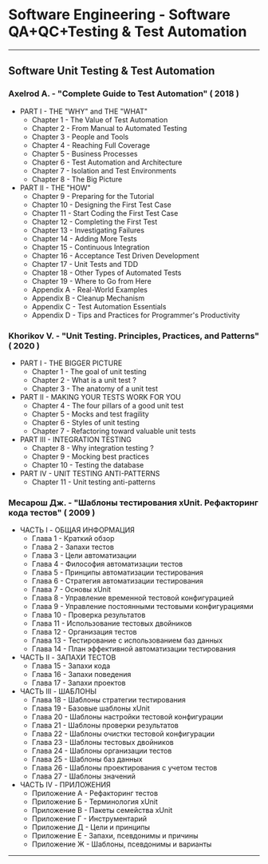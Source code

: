 # Software Engineering - Software QA+QC+Testing & Test Automation

---

## Software Unit Testing & Test Automation

### Axelrod A. - "Complete Guide to Test Automation" ( 2018 )

* PART I - THE "WHY" and THE "WHAT"
  * Chapter 1 - The Value of Test Automation
  * Chapter 2 - From Manual to Automated Testing
  * Chapter 3 - People and Tools
  * Chapter 4 - Reaching Full Coverage
  * Chapter 5 - Business Processes
  * Chapter 6 - Test Automation and Architecture
  * Chapter 7 - Isolation and Test Environments
  * Chapter 8 - The Big Picture
* PART II - THE "HOW"
  * Chapter 9 - Preparing for the Tutorial
  * Chapter 10 - Designing the First Test Case
  * Chapter 11 - Start Coding the First Test Case
  * Chapter 12 - Completing the First Test
  * Chapter 13 - Investigating Failures
  * Chapter 14 - Adding More Tests
  * Chapter 15 - Continuous Integration
  * Chapter 16 - Acceptance Test Driven Development
  * Chapter 17 - Unit Tests and TDD
  * Chapter 18 - Other Types of Automated Tests
  * Chapter 19 - Where to Go from Here
  * Appendix A - Real-World Examples
  * Appendix B - Cleanup Mechanism
  * Appendix C - Test Automation Essentials
  * Appendix D - Tips and Practices for Programmer's Productivity

### Khorikov V. - "Unit Testing. Principles, Practices, and Patterns" ( 2020 )

* PART I - THE BIGGER PICTURE
  * Chapter 1 - The goal of unit testing
  * Chapter 2 - What is a unit test ?
  * Chapter 3 - The anatomy of a unit test
* PART II - MAKING YOUR TESTS WORK FOR YOU
  * Chapter 4 - The four pillars of a good unit test
  * Chapter 5 - Mocks and test fragility
  * Chapter 6 - Styles of unit testing
  * Chapter 7 - Refactoring toward valuable unit tests
* PART III - INTEGRATION TESTING
  * Chapter 8 - Why integration testing ?
  * Chapter 9 - Mocking best practices
  * Chapter 10 - Testing the database
* PART IV - UNIT TESTING ANTI-PATTERNS
  * Chapter 11 - Unit testing anti-patterns

### Месарош Дж. - "Шаблоны тестирования xUnit. Рефакторинг кода тестов" ( 2009 )

* ЧАСТЬ I - ОБЩАЯ ИНФОРМАЦИЯ
  * Глава 1 - Краткий обзор
  * Глава 2 - Запахи тестов
  * Глава 3 - Цели автоматизации
  * Глава 4 - Философия автоматизации тестов
  * Глава 5 - Принципы автоматизации тестирования
  * Глава 6 - Стратегия автоматизации тестирования
  * Глава 7 - Основы xUnit
  * Глава 8 - Управление временной тестовой конфигурацией
  * Глава 9 - Управление постоянными тестовыми конфигурациями
  * Глава 10 - Проверка результатов
  * Глава 11 - Использование тестовых двойников
  * Глава 12 - Организация тестов
  * Глава 13 - Тестирование с использованием баз данных
  * Глава 14 - План эффективной автоматизации тестирования
* ЧАСТЬ II - ЗАПАХИ ТЕСТОВ
  * Глава 15 - Запахи кода
  * Глава 16 - Запахи поведения
  * Глава 17 - Запахи проектов
* ЧАСТЬ III - ШАБЛОНЫ
  * Глава 18 - Шаблоны стратегии тестирования
  * Глава 19 - Базовые шаблоны xUnit
  * Глава 20 - Шаблоны настройки тестовой конфигурации
  * Глава 21 - Шаблоны проверки результатов
  * Глава 22 - Шаблоны очистки тестовой конфигурации
  * Глава 23 - Шаблоны тестовых двойников
  * Глава 24 - Шаблоны организации тестов
  * Глава 25 - Шаблоны баз данных
  * Глава 26 - Шаблоны проектирования с учетом тестов
  * Глава 27 - Шаблоны значений
* ЧАСТЬ IV - ПРИЛОЖЕНИЯ
  * Приложение А - Рефакторинг тестов
  * Приложение Б - Терминология xUnit
  * Приложение В - Пакеты семейства xUnit
  * Приложение Г - Инструментарий
  * Приложение Д - Цели и принципы
  * Приложение Е - Запахи, псевдонимы и причины
  * Приложение Ж - Шаблоны, псевдонимы и варианты

---
